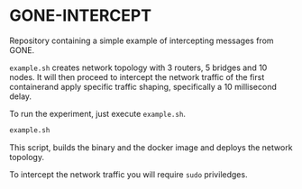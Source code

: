 # GONE-INTERCEPT

Repository containing a simple example of intercepting messages from GONE.

`example.sh` creates network topology with 3 routers, 5 bridges and 10 nodes. It will then proceed to intercept the network traffic of the first containerand apply specific traffic shaping, specifically a 10 millisecond delay.

To run the experiment, just execute `example.sh`.

```bash
example.sh
```

This script, builds the binary and the docker image and deploys the network topology.

To intercept the network traffic you will require `sudo` priviledges.
